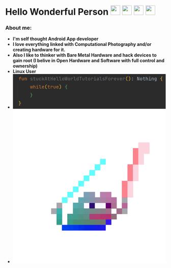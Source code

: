 # Hello Wonderful Person <img src= "https://i.imgur.com/0TnM8vH.gif" width= "30" height= "30"> <img src= "https://i.imgur.com/0TnM8vH.gif" width= "30" height= "30"> <img src= "https://i.imgur.com/0TnM8vH.gif" width= "30" height= "30"> <img src= "https://i.imgur.com/0TnM8vH.gif" width= "30" height= "30">

<h3> About me: </h3>

-  **I'm self thought Android App developer**
-  **I love everything linked with Computational Photography and/or creating hardware for it.**
-  **Also I like to thinker with Bare Metal Hardware and hack devices to gain root (I belive in Open Hardware and Software with full control and ownership)**
-  **Linux User**
-  **<img src= "https://raw.githubusercontent.com/stefan-najdovski/stefan-najdovski/main/doNothing.png">** 
-  **<img src= "https://raw.githubusercontent.com/stefan-najdovski/stefan-najdovski/main/pepe_emo_meme.gif">** 
